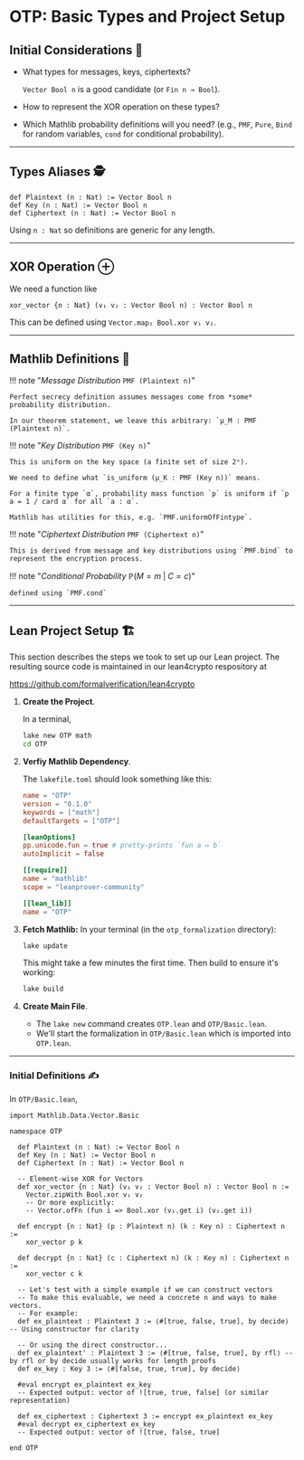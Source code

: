 # OTP: Basic Types and Project Setup

## Initial Considerations 🤔

+ What types for messages, keys, ciphertexts?

    `Vector Bool n` is a good candidate (or `Fin n → Bool`).

+ How to represent the XOR operation on these types?

+ Which Mathlib probability definitions will you need? (e.g., `PMF`, `Pure`, `Bind` for random variables, `cond` for conditional probability).

---

## Types Aliases  🕵️

```lean
def Plaintext (n : Nat) := Vector Bool n
def Key (n : Nat) := Vector Bool n
def Ciphertext (n : Nat) := Vector Bool n
```

Using `n : Nat` so definitions are generic for any length.

---

## XOR Operation ⊕

We need a function like

```lean
xor_vector {n : Nat} (v₁ v₂ : Vector Bool n) : Vector Bool n
```

This can be defined using `Vector.map₂ Bool.xor v₁ v₂`.

---


## Mathlib Definitions 📑

!!! note "*Message Distribution* `PMF (Plaintext n)`"

    Perfect secrecy definition assumes messages come from *some* probability distribution.

    In our theorem statement, we leave this arbitrary: `μ_M : PMF (Plaintext n)`.

!!! note "*Key Distribution* `PMF (Key n)`"

    This is uniform on the key space (a finite set of size 2ⁿ).

    We need to define what `is_uniform (μ_K : PMF (Key n))` means.

    For a finite type `α`, probability mass function `p` is uniform if `p a = 1 / card α` for all `a : α`.

    Mathlib has utilities for this, e.g. `PMF.uniformOfFintype`.

!!! note "*Ciphertext Distribution* `PMF (Ciphertext n)`"

    This is derived from message and key distributions using `PMF.bind` to represent the encryption process.

!!! note "*Conditional Probability* $ℙ(M=m \;| \;C=c)$"

    defined using `PMF.cond`

---

## **Lean Project Setup** 🏗️️

This section describes the steps we took to set up our Lean project.  The resulting
source code is maintained in our lean4crypto respository at

<https://github.com/formalverification/lean4crypto>

1.  **Create the Project**.

    In a terminal,
    ```bash
    lake new OTP math
    cd OTP
    ```

2.  **Verfiy Mathlib Dependency**.

    The `lakefile.toml` should look something like this:

    ```toml
    name = "OTP"
    version = "0.1.0"
    keywords = ["math"]
    defaultTargets = ["OTP"]

    [leanOptions]
    pp.unicode.fun = true # pretty-prints `fun a ↦ b`
    autoImplicit = false

    [[require]]
    name = "mathlib"
    scope = "leanprover-community"

    [[lean_lib]]
    name = "OTP"
    ```

3.  **Fetch Mathlib:**
    In your terminal (in the `otp_formalization` directory):
    ```bash
    lake update
    ```
    This might take a few minutes the first time. Then build to ensure it's working:
    ```bash
    lake build
    ```

4.  **Create Main File**.

    * The `lake new` command creates `OTP.lean` and `OTP/Basic.lean`.
    * We'll start the formalization in `OTP/Basic.lean` which is imported into `OTP.lean`.


---


### **Initial Definitions** ✍️

In `OTP/Basic.lean`,

```lean
import Mathlib.Data.Vector.Basic

namespace OTP

  def Plaintext (n : Nat) := Vector Bool n
  def Key (n : Nat) := Vector Bool n
  def Ciphertext (n : Nat) := Vector Bool n

  -- Element-wise XOR for Vectors
  def xor_vector {n : Nat} (v₁ v₂ : Vector Bool n) : Vector Bool n :=
    Vector.zipWith Bool.xor v₁ v₂
    -- Or more explicitly:
    -- Vector.ofFn (fun i => Bool.xor (v₁.get i) (v₂.get i))

  def encrypt {n : Nat} (p : Plaintext n) (k : Key n) : Ciphertext n :=
    xor_vector p k

  def decrypt {n : Nat} (c : Ciphertext n) (k : Key n) : Ciphertext n :=
    xor_vector c k

  -- Let's test with a simple example if we can construct vectors
  -- To make this evaluable, we need a concrete n and ways to make vectors.
  -- For example:
  def ex_plaintext : Plaintext 3 := ⟨#[true, false, true], by decide⟩ -- Using constructor for clarity

  -- Or using the direct constructor...
  def ex_plaintext' : Plaintext 3 := ⟨#[true, false, true], by rfl⟩ -- by rfl or by decide usually works for length proofs
  def ex_key : Key 3 := ⟨#[false, true, true], by decide⟩

  #eval encrypt ex_plaintext ex_key
  -- Expected output: vector of ![true, true, false] (or similar representation)

  def ex_ciphertext : Ciphertext 3 := encrypt ex_plaintext ex_key
  #eval decrypt ex_ciphertext ex_key
  -- Expected output: vector of ![true, false, true]

end OTP
```
